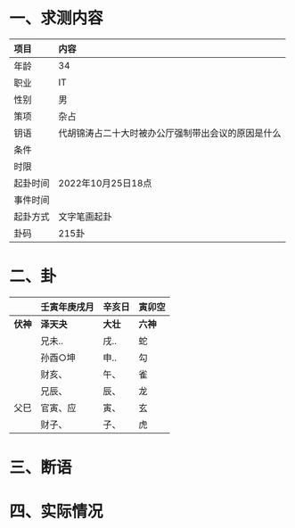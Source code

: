 # 一、求测内容
|项目|内容|
|:-|:-|
|年龄|34|
|职业|IT|
|性别|男|
|策项|杂占|
|钥语|代胡锦涛占二十大时被办公厅强制带出会议的原因是什么|
|条件||
|时限||
|起卦时间|2022年10月25日18点|
|事件时间||
|起卦方式|文字笔画起卦|
|卦码|215卦|

# 二、卦
||壬寅年庚戌月|辛亥日|寅卯空|
|:-|:-|:-|:-|
|**伏神**|**泽天夬**|**大壮**|**六神**|
||兄未..|戌..|蛇|
||孙酉○坤|申..|勾|
||财亥、|午、|雀|
||兄辰、|辰、|龙|
|父巳|官寅、应|寅、|玄|
||财子、|子、|虎|


# 三、断语

# 四、实际情况
